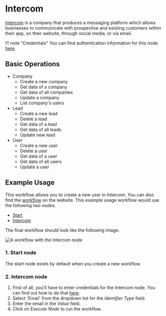 # Intercom

[Intercom](https://www.intercom.com/) is a company that produces a messaging platform which allows businesses to communicate with prospective and existing customers within their app, on their website, through social media, or via email.

!!! note "Credentials"
    You can find authentication information for this node [here](/integrations/credentials/intercom/).


## Basic Operations

* Company
    * Create a new company
    * Get data of a company
    * Get data of all companies
    * Update a company
    * List company's users
* Lead
    * Create a new lead
    * Delete a lead
    * Get data of a lead
    * Get data of all leads
    * Update new lead
* User
    * Create a new user
    * Delete a user
    * Get data of a user
    * Get data of all users
    * Update a user

## Example Usage

This workflow allows you to create a new user in Intercom. You can also find the [workflow](https://n8n.io/workflows/464) on the website. This example usage workflow would use the following two nodes.
- [Start](/integrations/core-nodes/n8n-nodes-base.start/)
- [Intercom]()

The final workflow should look like the following image.

![A workflow with the Intercom node](/_images/integrations/nodes/intercom/workflow.png)

### 1. Start node

The start node exists by default when you create a new workflow.

### 2. Intercom node

1. First of all, you'll have to enter credentials for the Intercom node. You can find out how to do that [here](/integrations/credentials/intercom/).
2. Select 'Email' from the dropdown list for the *Identifier Type* field.
3. Enter the email in the *Value* field.
4. Click on *Execute Node* to run the workflow.
